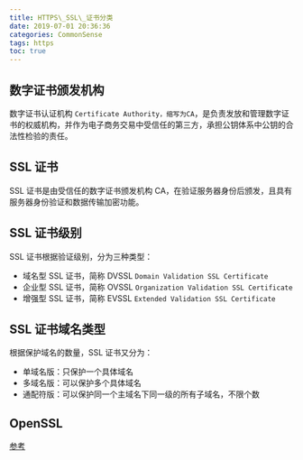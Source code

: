 ```yaml
---
title: HTTPS\_SSL\_证书分类
date: 2019-07-01 20:36:36
categories: CommonSense
tags: https
toc: true
---
```


<!-- More -->

## 数字证书颁发机构
数字证书认证机构 `Certificate Authority，缩写为CA`，是负责发放和管理数字证书的权威机构，并作为电子商务交易中受信任的第三方，承担公钥体系中公钥的合法性检验的责任。

## SSL 证书
SSL 证书是由受信任的数字证书颁发机构 CA，在验证服务器身份后颁发，且具有服务器身份验证和数据传输加密功能。

## SSL 证书级别
SSL 证书根据验证级别，分为三种类型：
* 域名型 SSL 证书，简称 DVSSL `Domain Validation SSL Certificate`
* 企业型 SSL 证书，简称 OVSSL `Organization Validation SSL Certificate`
* 增强型 SSL 证书，简称 EVSSL `Extended Validation SSL Certificate`

## SSL 证书域名类型
根据保护域名的数量，SSL 证书又分为：
* 单域名版：只保护一个具体域名
* 多域名版：可以保护多个具体域名
* 通配符版：可以保护同一个主域名下同一级的所有子域名，不限个数

## OpenSSL
[参考](/2019/02/22/Libraries/OpenSSL学习笔记/ "OpenSSL 学习笔记")

